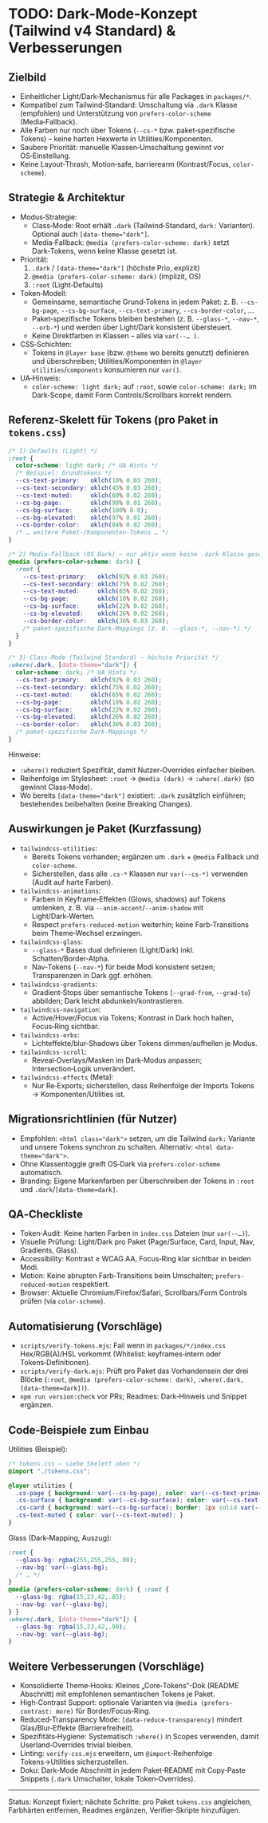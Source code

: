 # TODO: Dark‑Mode-Konzept (Tailwind v4 Standard) & Verbesserungen

## Zielbild
- Einheitlicher Light/Dark‑Mechanismus für alle Packages in `packages/*`.
- Kompatibel zum Tailwind‑Standard: Umschaltung via `.dark` Klasse (empfohlen) und Unterstützung von `prefers-color-scheme` (Media‑Fallback).
- Alle Farben nur noch über Tokens (`--cs-*` bzw. paket‑spezifische Tokens) – keine harten Hexwerte in Utilities/Komponenten.
- Saubere Priorität: manuelle Klassen‑Umschaltung gewinnt vor OS‑Einstellung.
- Keine Layout‑Thrash, Motion‑safe, barrierearm (Kontrast/Focus, `color-scheme`).

## Strategie & Architektur
- Modus‑Strategie:
  - Class‑Mode: Root erhält `.dark` (Tailwind‑Standard, `dark:` Varianten). Optional auch `[data-theme="dark"]`.
  - Media‑Fallback: `@media (prefers-color-scheme: dark)` setzt Dark‑Tokens, wenn keine Klasse gesetzt ist.
- Priorität:
  1) `.dark` / `[data-theme="dark"]` (höchste Prio, explizit)  
  2) `@media (prefers-color-scheme: dark)` (implizit, OS)  
  3) `:root` (Light‑Defaults)
- Token‑Modell:
  - Gemeinsame, semantische Grund‑Tokens in jedem Paket: z. B. `--cs-bg-page`, `--cs-bg-surface`, `--cs-text-primary`, `--cs-border-color`, …
  - Paket‑spezifische Tokens bleiben bestehen (z. B. `--glass-*`, `--nav-*`, `--orb-*`) und werden über Light/Dark konsistent übersteuert.
  - Keine Direktfarben in Klassen – alles via `var(--… )`.
- CSS‑Schichten:
  - Tokens in `@layer base` (bzw. `@theme` wo bereits genutzt) definieren und überschreiben; Utilities/Komponenten in `@layer utilities`/`components` konsumieren nur `var()`.
- UA‑Hinweis:
  - `color-scheme: light dark;` auf `:root`, sowie `color-scheme: dark;` im Dark‑Scope, damit Form Controls/Scrollbars korrekt rendern.

## Referenz‑Skelett für Tokens (pro Paket in `tokens.css`)

```css
/* 1) Defaults (Light) */
:root {
  color-scheme: light dark; /* UA Hints */
  /* Beispiel: Grundtokens */
  --cs-text-primary:   oklch(18% 0.03 260);
  --cs-text-secondary: oklch(45% 0.03 260);
  --cs-text-muted:     oklch(60% 0.02 260);
  --cs-bg-page:        oklch(98% 0.01 260);
  --cs-bg-surface:     oklch(100% 0 0);
  --cs-bg-elevated:    oklch(97% 0.01 260);
  --cs-border-color:   oklch(84% 0.02 260);
  /* … weitere Paket‑/Komponenten‑Tokens … */
}

/* 2) Media‑Fallback (OS Dark) – nur aktiv wenn keine .dark Klasse gesetzt ist */
@media (prefers-color-scheme: dark) {
  :root {
    --cs-text-primary:   oklch(92% 0.03 260);
    --cs-text-secondary: oklch(75% 0.02 260);
    --cs-text-muted:     oklch(65% 0.02 260);
    --cs-bg-page:        oklch(18% 0.02 260);
    --cs-bg-surface:     oklch(22% 0.02 260);
    --cs-bg-elevated:    oklch(26% 0.02 260);
    --cs-border-color:   oklch(36% 0.03 260);
    /* paket‑spezifische Dark‑Mappings (z. B. --glass-*, --nav-*) */
  }
}

/* 3) Class‑Mode (Tailwind Standard) – höchste Priorität */
:where(.dark, [data-theme="dark"]) {
  color-scheme: dark; /* UA Hints */
  --cs-text-primary:   oklch(92% 0.03 260);
  --cs-text-secondary: oklch(75% 0.02 260);
  --cs-text-muted:     oklch(65% 0.02 260);
  --cs-bg-page:        oklch(18% 0.02 260);
  --cs-bg-surface:     oklch(22% 0.02 260);
  --cs-bg-elevated:    oklch(26% 0.02 260);
  --cs-border-color:   oklch(36% 0.03 260);
  /* paket‑spezifische Dark‑Mappings */
}
```

Hinweise:
- `:where()` reduziert Spezifität, damit Nutzer‑Overrides einfacher bleiben.
- Reihenfolge im Stylesheet: `:root` → `@media (dark)` → `:where(.dark)` (so gewinnt Class‑Mode).
- Wo bereits `[data-theme="dark"]` existiert: `.dark` zusätzlich einführen; bestehendes beibehalten (keine Breaking Changes).

## Auswirkungen je Paket (Kurzfassung)
- `tailwindcss-utilities`:
  - Bereits Tokens vorhanden; ergänzen um `.dark` + `@media` Fallback und `color-scheme`.
  - Sicherstellen, dass alle `.cs-*` Klassen nur `var(--cs-*)` verwenden (Audit auf harte Farben).
- `tailwindcss-animations`:
  - Farben in Keyframe‑Effekten (Glows, shadows) auf Tokens umlenken, z. B. via `--anim-accent`/`--anim-shadow` mit Light/Dark‑Werten.
  - Respect `prefers-reduced-motion` weiterhin; keine Farb‑Transitions beim Theme‑Wechsel erzwingen.
- `tailwindcss-glass`:
  - `--glass-*` Bases dual definieren (Light/Dark) inkl. Schatten/Border‑Alpha.
  - Nav‑Tokens (`--nav-*`) für beide Modi konsistent setzen; Transparenzen in Dark ggf. erhöhen.
- `tailwindcss-gradients`:
  - Gradient‑Stops über semantische Tokens (`--grad-from`, `--grad-to`) abbilden; Dark leicht abdunkeln/kontrastieren.
- `tailwindcss-navigation`:
  - Active/Hover/Focus via Tokens; Kontrast in Dark hoch halten, Focus‑Ring sichtbar.
- `tailwindcss-orbs`:
  - Lichteffekte/blur‑Shadows über Tokens dimmen/aufhellen je Modus.
- `tailwindcss-scroll`:
  - Reveal‑Overlays/Masken im Dark‑Modus anpassen; Intersection‑Logik unverändert.
- `tailwindcss-effects` (Meta):
  - Nur Re‑Exports; sicherstellen, dass Reihenfolge der Imports Tokens → Komponenten/Utilities ist.

## Migrationsrichtlinien (für Nutzer)
- Empfohlen: `<html class="dark">` setzen, um die Tailwind `dark:` Variante und unsere Tokens synchron zu schalten. Alternativ: `<html data-theme="dark">`.
- Ohne Klassentoggle greift OS‑Dark via `prefers-color-scheme` automatisch.
- Branding: Eigene Markenfarben per Überschreiben der Tokens in `:root` und `.dark`/`[data-theme=dark]`.

## QA‑Checkliste
- Token‑Audit: Keine harten Farben in `index.css` Dateien (nur `var(--…)`).
- Visuelle Prüfung: Light/Dark pro Paket (Page/Surface, Card, Input, Nav, Gradients, Glass).
- Accessibility: Kontrast ≥ WCAG AA, Focus‑Ring klar sichtbar in beiden Modi.
- Motion: Keine abrupten Farb‑Transitions beim Umschalten; `prefers-reduced-motion` respektiert.
- Browser: Aktuelle Chromium/Firefox/Safari, Scrollbars/Form Controls prüfen (via `color-scheme`).

## Automatisierung (Vorschläge)
- `scripts/verify-tokens.mjs`: Fail wenn in `packages/*/index.css` Hex/RGB(A)/HSL vorkommt (Whitelist: keyframes‑intern oder Tokens‑Definitionen).
- `scripts/verify-dark.mjs`: Prüft pro Paket das Vorhandensein der drei Blöcke (`:root`, `@media (prefers-color-scheme: dark)`, `:where(.dark, [data-theme=dark])`).
- `npm run version:check` vor PRs; Readmes: Dark‑Hinweis und Snippet ergänzen.

## Code‑Beispiele zum Einbau

Utilities (Beispiel):
```css
/* tokens.css – siehe Skelett oben */
@import "./tokens.css";

@layer utilities {
  .cs-page { background: var(--cs-bg-page); color: var(--cs-text-primary); }
  .cs-surface { background: var(--cs-bg-surface); color: var(--cs-text-primary); }
  .cs-card { background: var(--cs-bg-surface); border: 1px solid var(--cs-border-color); }
  .cs-text-muted { color: var(--cs-text-muted); }
}
```

Glass (Dark‑Mapping, Auszug):
```css
:root {
  --glass-bg: rgba(255,255,255,.08);
  --nav-bg: var(--glass-bg);
  /* … */
}
@media (prefers-color-scheme: dark) { :root {
  --glass-bg: rgba(15,23,42,.85);
  --nav-bg: var(--glass-bg);
} }
:where(.dark, [data-theme="dark"]) {
  --glass-bg: rgba(15,23,42,.90);
  --nav-bg: var(--glass-bg);
}
```

## Weitere Verbesserungen (Vorschläge)
- Konsolidierte Theme‑Hooks: Kleines „Core‑Tokens“-Dok (README Abschnitt) mit empfohlenen semantischen Tokens je Paket.
- High‑Contrast Support: optionale Varianten via `@media (prefers-contrast: more)` für Border/Focus‑Ring.
- Reduced‑Transparency Mode: `[data-reduce-transparency]` mindert Glas/Blur‑Effekte (Barrierefreiheit).
- Spezifitäts‑Hygiene: Systematisch `:where()` in Scopes verwenden, damit Userland‑Overrides trivial bleiben.
- Linting: `verify-css.mjs` erweitern, um `@import`‑Reihenfolge Tokens→Utilities sicherzustellen.
- Doku: Dark‑Mode Abschnitt in jedem Paket‑README mit Copy‑Paste Snippets (`.dark` Umschalter, lokale Token‑Overrides).

---
Status: Konzept fixiert; nächste Schritte: pro Paket `tokens.css` angleichen, Farbhärten entfernen, Readmes ergänzen, Verifier‑Skripte hinzufügen.
